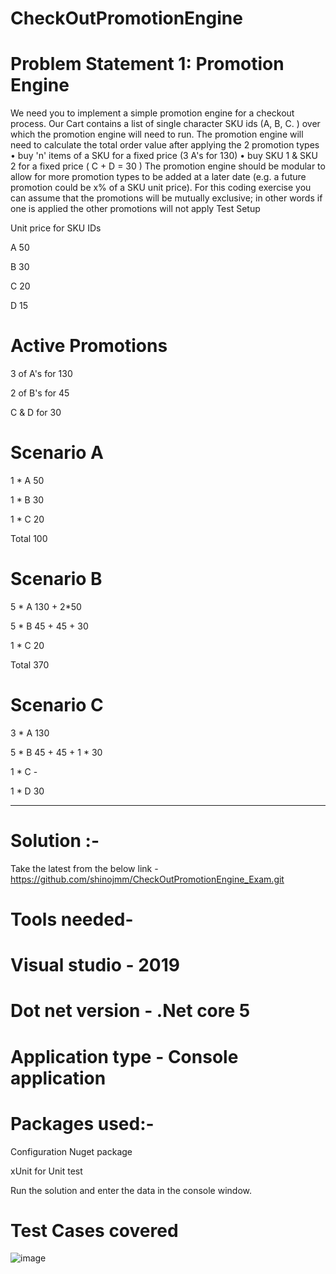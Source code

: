 # CheckOutPromotionEngine


# Problem Statement 1: Promotion Engine
We need you to implement a simple promotion engine for a checkout process. Our Cart contains a list of single character SKU ids (A, B, C.	) over which the promotion engine will need to run.
The promotion engine will need to calculate the total order value after applying the 2 promotion types
•	buy 'n' items of a SKU for a fixed price (3 A's for 130)
•	buy SKU 1 & SKU 2 for a fixed price ( C + D = 30 )
The promotion engine should be modular to allow for more promotion types to be added at a later date (e.g. a future promotion could be x% of a SKU unit price). For this coding exercise you can assume that the promotions will be mutually exclusive; in other words if one is applied the other promotions will not apply
Test Setup

Unit price for SKU IDs 

A	50

B	30

C	20

D	15

# Active Promotions
3 of A's for 130

2 of B's for 45 

C & D for 30

# Scenario A

1	* A	50

1	* B	30

1	* C	20

Total	100

# Scenario	B	

5 * A		130 + 2*50

5 * B		45 + 45 + 30

1 * C		20

Total	370

# Scenario C

3	* A	130

5	* B	45 + 45 + 1 * 30

1	* C	-

1	* D	30

---------------------------------------------------------------------------------------------------------------------------------------------------------------------
# Solution :-

Take the latest from the below link - https://github.com/shinojmm/CheckOutPromotionEngine_Exam.git

# Tools needed-

# Visual studio - 2019

# Dot net version - .Net core 5

# Application type - Console application

# Packages used:-

Configuration Nuget package

xUnit for Unit test

Run the solution and enter the data in the console window.


# Test Cases covered
![image](https://user-images.githubusercontent.com/17158147/129192658-46415519-7470-4ec9-91bf-79c93a4eb07e.png)


 
